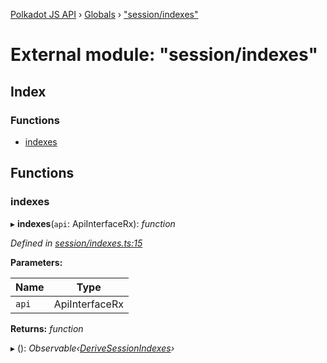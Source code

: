 [Polkadot JS API](../README.md) › [Globals](../globals.md) › ["session/indexes"](_session_indexes_.md)

# External module: "session/indexes"

## Index

### Functions

* [indexes](_session_indexes_.md#indexes)

## Functions

###  indexes

▸ **indexes**(`api`: ApiInterfaceRx): *function*

*Defined in [session/indexes.ts:15](https://github.com/polkadot-js/api/blob/eef1c5327b/packages/api-derive/src/session/indexes.ts#L15)*

**Parameters:**

Name | Type |
------ | ------ |
`api` | ApiInterfaceRx |

**Returns:** *function*

▸ (): *Observable‹[DeriveSessionIndexes](../interfaces/_types_.derivesessionindexes.md)›*
